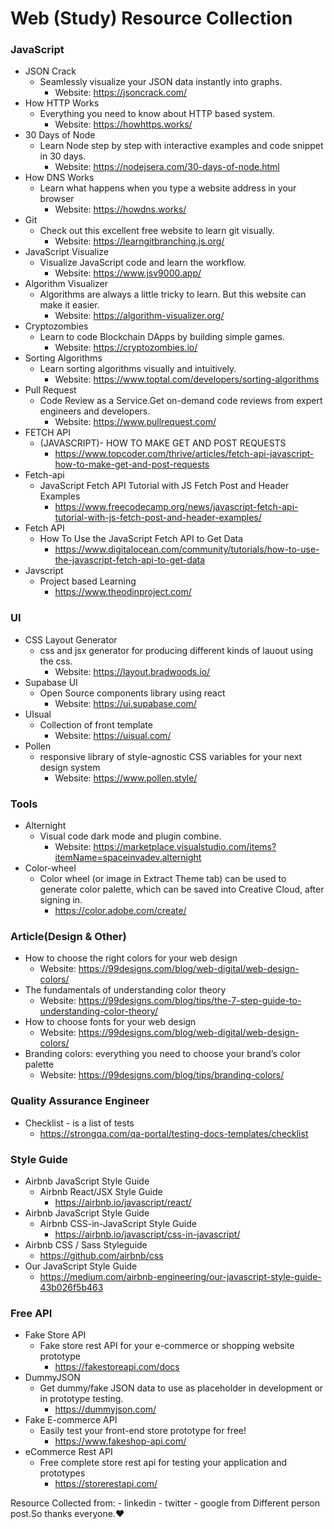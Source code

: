 # Web (Study) Resource Collection

### JavaScript

- JSON Crack
  - Seamlessly visualize your JSON data instantly into graphs.  
    - Website: https://jsoncrack.com/
- How HTTP Works
  - Everything you need to know about HTTP based system.
    - Website: https://howhttps.works/
- 30 Days of Node
  - Learn Node step by step with interactive examples and code snippet in 30 days.
    - Website: https://nodejsera.com/30-days-of-node.html
- How DNS Works
  - Learn what happens when you type a website address in your browser
    - Website: https://howdns.works/
- Git
  - Check out this excellent free website to learn git visually.
    - Website: https://learngitbranching.js.org/
- JavaScript Visualize
  - Visualize JavaScript code and learn the workflow.
    - Website: https://www.jsv9000.app/
- Algorithm Visualizer
  - Algorithms are always a little tricky to learn. But this website can make it easier.
    - Website: https://algorithm-visualizer.org/  
- Cryptozombies
  - Learn to code Blockchain DApps by building simple games.
    - Website: https://cryptozombies.io/
- Sorting Algorithms
  - Learn sorting algorithms visually and intuitively.
    - Website: https://www.toptal.com/developers/sorting-algorithms  
- Pull Request
  - Code Review as a Service.Get on-demand code reviews from expert engineers and developers.
    - Website: https://www.pullrequest.com/  
- FETCH API 
  - (JAVASCRIPT)- HOW TO MAKE GET AND POST REQUESTS
    - https://www.topcoder.com/thrive/articles/fetch-api-javascript-how-to-make-get-and-post-requests 
- Fetch-api
  - JavaScript Fetch API Tutorial with JS Fetch Post and Header Examples
    - https://www.freecodecamp.org/news/javascript-fetch-api-tutorial-with-js-fetch-post-and-header-examples/	
- Fetch API
  - How To Use the JavaScript Fetch API to Get Data
    - https://www.digitalocean.com/community/tutorials/how-to-use-the-javascript-fetch-api-to-get-data 
- Javscript 
  - Project based Learning  
    - https://www.theodinproject.com/
    
### UI

- CSS Layout Generator
  - css and jsx generator for producing different kinds of lauout using the css.
    - Website: https://layout.bradwoods.io/
- Supabase UI
  - Open Source components library using react
    - Website: https://ui.supabase.com/
- UIsual
  - Collection of front template
    - Website: https://uisual.com/
- Pollen 
  - responsive library of style-agnostic CSS variables for your next design system
    - Website: https://www.pollen.style/	
	

### Tools
 
- Alternight
  - Visual code dark mode and plugin combine.
    - Website: https://marketplace.visualstudio.com/items?itemName=spaceinvadev.alternight
- Color-wheel 
  - Color wheel (or image in Extract Theme tab) can be used to generate color palette, which can be saved into Creative Cloud, after signing in. 
    - https://color.adobe.com/create/    

### Article(Design & Other)

- How to choose the right colors for your web design
  - Website: https://99designs.com/blog/web-digital/web-design-colors/
- The fundamentals of understanding color theory
  - Website: https://99designs.com/blog/tips/the-7-step-guide-to-understanding-color-theory/
- How to choose fonts for your web design
  - Website: https://99designs.com/blog/web-digital/web-design-colors/
- Branding colors: everything you need to choose your brand’s color palette
  - Website: https://99designs.com/blog/tips/branding-colors/

### Quality Assurance Engineer
- Checklist - is a list of tests
  - https://strongqa.com/qa-portal/testing-docs-templates/checklist
 
### Style Guide
- Airbnb JavaScript Style Guide
  - Airbnb React/JSX Style Guide
    - https://airbnb.io/javascript/react/
- Airbnb JavaScript Style Guide
  - Airbnb CSS-in-JavaScript Style Guide
    - https://airbnb.io/javascript/css-in-javascript/ 
- Airbnb CSS / Sass Styleguide
  - https://github.com/airbnb/css
- Our JavaScript Style Guide
  - https://medium.com/airbnb-engineering/our-javascript-style-guide-43b026f5b463 

### Free API 
- Fake Store API
  - Fake store rest API for your e-commerce or shopping website prototype
    - https://fakestoreapi.com/docs
- DummyJSON
  - Get dummy/fake JSON data to use as placeholder in development or in prototype testing.
    - https://dummyjson.com/ 
- Fake E-commerce API
  - Easily test your front-end store prototype for free!
    - https://www.fakeshop-api.com/ 
- eCommerce Rest API
  - Free complete store rest api for testing your application and prototypes
    - https://storerestapi.com/

Resource Collected from: - linkedin - twitter - google	from Different person post.So thanks everyone.❤️
	
	
